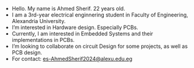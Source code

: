 - Hello. My name is Ahmed Sherif. 22 years old.
- I am a 3rd-year electrical enginnering student in Faculty of Engineering, Alexandria University.
- I’m interested in Hardware design. Especially PCBs.
- Currently, I am interested in Embedded Systems and their implementations in PCBs.
- I’m looking to collaborate on circuit Design for some projects, as well as PCB design.
- For contact: es-AhmedSherif2024@alexu.edu.eg

<!---
Ahmed0Sherif/Ahmed0Sherif is a ✨ special ✨ repository because its `README.md` (this file) appears on your GitHub profile.
You can click the Preview link to take a look at your changes.
--->
